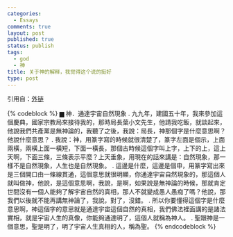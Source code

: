 ```yaml
--- 
categories: 
  - Essays
comments: true
layout: post
published: true
status: publish
tags: 
  - god
  - 神
title: 关于神的解释，我觉得这个说的挺好
type: post
---
```

引用自：<a title="外链" href="https://www.facebook.com/photo.php?fbid=199988460024548&set=a.199988263357901.45749.183593888330672&theater" target="_blank">外链</a>

{% codeblock %}
▆ 神．通達宇宙自然現象
.
九九年，建國五十年，我來參加這個慶典，國家宗教局來接待我的，那時局長葉小文先生，他請我吃飯，就談起來，他說我們共產黨是無神論的，我聽了之後，我說：局長，神那個字是什麼意思啊？他說什麼意思？
.
我說：神，用篆字寫的時候就很清楚了，篆字左面是個示，上面兩橫，兩橫上面一橫短，下面一橫長，那個古時候這個字叫上字，上下的上，這上天啊，下面三條，三條表示平麼？上天垂象，用現在的話來講是：自然現象，那一樣不是自然現象，人生也是自然現象。
.
這邊是什麼，這邊是個申，用篆字寫出來是三個開口由一條線貫通，這個意思就很明顯，你通達宇宙自然現象的，那這個人就叫做神，他說，是這個意思啊，我說，是啊，如果說是無神論的時候，那就肯定世間沒有一個人能夠了解宇宙自然的真相，那人不就變成愚人愚痴了嗎？他說，那我們以後就不能再講無神論了，我說，對了，沒錯。
.
所以你要懂得這個字是什麼意思啊，神這個字的意思就是通達宇宙這個自然的真相，我們佛法裡面講的是諸法實相，就是宇宙人生的真像，你能夠通達明了，這個人就稱為神人。
.
聖跟神是一個意思，聖是明了，明了宇宙人生真相的人，稱為聖。
{% endcodeblock %}
